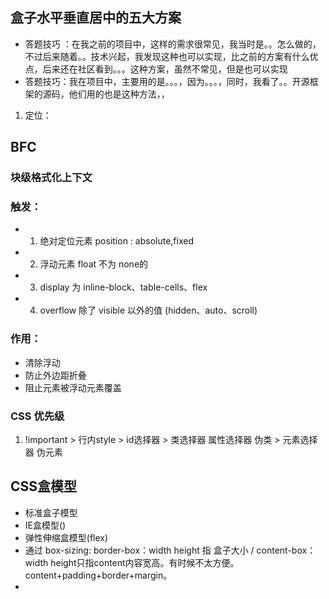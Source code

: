 ## 盒子水平垂直居中的五大方案
- 答题技巧 ：在我之前的项目中，这样的需求很常见，我当时是。。怎么做的，不过后来随着。。技术兴起，我发现这种也可以实现，比之前的方案有什么优点，后来还在社区看到。。。这种方案，虽然不常见，但是也可以实现
- 答题技巧：我在项目中，主要用的是。。。，因为。。。，同时，我看了。。开源框架的源码，他们用的也是这种方法，，

1. 定位：


## BFC
### 块级格式化上下文
###  触发：
- 1. 绝对定位元素 position : absolute,fixed
- 2. 浮动元素 float 不为 none的
- 3. display 为 inline-block、table-cells、flex
- 4. overflow 除了 visible 以外的值 (hidden、auto、scroll)
### 作用：
- 清除浮动
- 防止外边距折叠
- 阻止元素被浮动元素覆盖

### CSS 优先级
1. !important > 行内style > id选择器 > 类选择器 属性选择器 伪类 > 元素选择器 伪元素

## CSS盒模型
- 标准盒子模型
- IE盒模型()
- 弹性伸缩盒模型(flex)
- 通过 box-sizing: border-box：width height 指 盒子大小 / content-box：width height只指content内容宽高。有时候不太方便。content+padding+border+margin。
- 